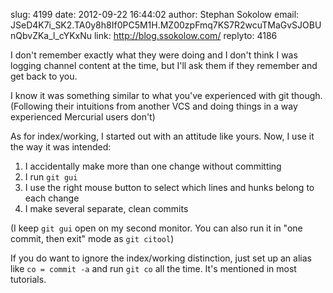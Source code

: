 slug:    4199
date:    2012-09-22 16:44:02
author:  Stephan Sokolow
email:   JSeD4K7i_SK2.TA0y8h8If0PC5M1H.MZ00zpFmq7KS7R2wcuTMaGvSJOBUnQbvZKa_l_cYKxNu
link:     http://blog.ssokolow.com/
replyto: 4186

I don't remember exactly what they were doing and I don't think I was
logging channel content at the time, but I'll ask them if they
remember and get back to you.

I know it was something similar to what you've experienced with git
though. (Following their intuitions from another VCS and doing things
in a way experienced Mercurial users don't)

As for index/working, I started out with an attitude like yours. Now,
I use it the way it was intended:

1. I accidentally make more than one change without committing
2. I run `git gui`
3. I use the right mouse button to select which lines and hunks belong to each change
4. I make several separate, clean commits

(I keep `git gui` open on my second monitor. You can also run it in
"one commit, then exit" mode as `git citool`)

If you do want to ignore the index/working distinction, just set up an
alias like `co = commit -a` and run `git co` all the time. It's
mentioned in most tutorials.
